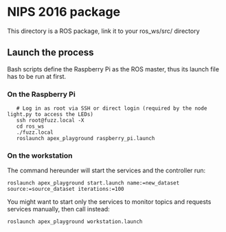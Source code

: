 # NIPS 2016 package

This directory is a ROS package, link it to your ros_ws/src/ directory

## Launch the process
Bash scripts define the Raspberry Pi as the ROS master, thus its launch file has to be run at first.

### On the Raspberry Pi
```
   # Log in as root via SSH or direct login (required by the node light.py to access the LEDs)
   ssh root@fuzz.local -X
   cd ros_ws
   ./fuzz.local
   roslaunch apex_playground raspberry_pi.launch
```

### On the workstation
The command hereunder will start the services and the controller run:
```
roslaunch apex_playground start.launch name:=new_dataset source:=source_dataset iterations:=100
```


You might want to start only the services to monitor topics and requests services manually, then call instead:
```
roslaunch apex_playground workstation.launch
```

